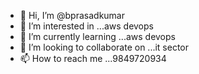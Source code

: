 - 👋 Hi, I’m @bprasadkumar
- 👀 I’m interested in ...aws devops
- 🌱 I’m currently learning ...aws devops
- 💞️ I’m looking to collaborate on ...it sector
- 📫 How to reach me ...9849720934

<!---
bprasadkumar/bprasadkumar is a ✨ special ✨ repository because its `README.md` (this file) appears on your GitHub profile.
You can click the Preview link to take a look at your changes.
--->
